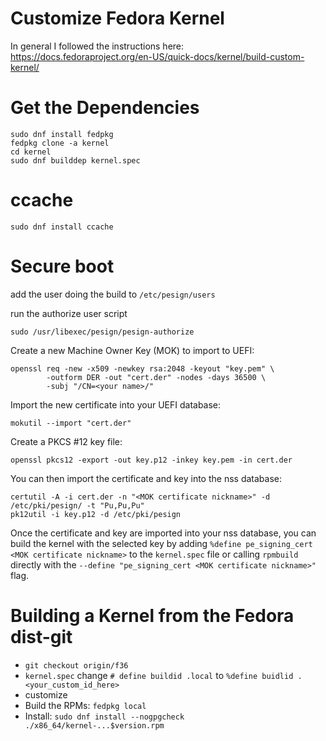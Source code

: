 # Customize Fedora Kernel

In general I followed the instructions here: https://docs.fedoraproject.org/en-US/quick-docs/kernel/build-custom-kernel/

# Get the Dependencies
```
sudo dnf install fedpkg
fedpkg clone -a kernel
cd kernel
sudo dnf builddep kernel.spec
```

# ccache

```
sudo dnf install ccache
```

# Secure boot

add the user doing the build to `/etc/pesign/users`

run the authorize user script

```
sudo /usr/libexec/pesign/pesign-authorize
```

Create a new Machine Owner Key (MOK) to import to UEFI:

```
openssl req -new -x509 -newkey rsa:2048 -keyout "key.pem" \
        -outform DER -out "cert.der" -nodes -days 36500 \
        -subj "/CN=<your name>/"
```

Import the new certificate into your UEFI database:

```
mokutil --import "cert.der"
```

Create a PKCS #12 key file:

```
openssl pkcs12 -export -out key.p12 -inkey key.pem -in cert.der
```

You can then import the certificate and key into the nss database:

```
certutil -A -i cert.der -n "<MOK certificate nickname>" -d /etc/pki/pesign/ -t "Pu,Pu,Pu"
pk12util -i key.p12 -d /etc/pki/pesign
```

Once the certificate and key are imported into your nss database, you can build the kernel with the selected key by adding `%define pe_signing_cert <MOK certificate nickname>` to the `kernel.spec` file or calling `rpmbuild` directly with the `--define "pe_signing_cert <MOK certificate nickname>"` flag.

# Building a Kernel from the Fedora dist-git

* `git checkout origin/f36`
* `kernel.spec` change `# define buildid .local` to `%define buidlid .<your_custom_id_here>`
* customize
* Build the RPMs: `fedpkg local`
* Install: `sudo dnf install --nogpgcheck ./x86_64/kernel-...$version.rpm`

